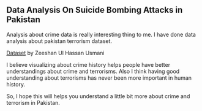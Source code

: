 ## Data Analysis On Suicide Bombing Attacks in Pakistan 

Analysis about crime data is really interesting thing to me. I have done data analysis about pakistan terrorism dataset.

[Dataset](https://www.kaggle.com/zusmani/pakistansuicideattacks) by Zeeshan Ul Hassan Usmani

I believe visualizing about crime history helps people have better understandings about crime and terrorisms.
Also I think having good understanding about terrorisms has never been more important in human history.

So, I hope this will helps you understand a little bit more about crime and terrorism in Pakistan.
